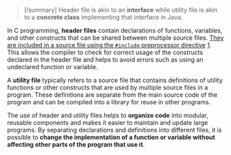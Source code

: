 >[!summary]
>Header file is akin to an **interface** while utility file is akin to a **concrete class** implementing that interface in Java.

In C programming, **header files** contain declarations of functions, variables, and other constructs that can be shared between multiple source files. [They are included in a source file using the `#include` preprocessor directive](https://www.geeksforgeeks.org/header-files-in-c-cpp-and-its-uses/) [1](https://www.geeksforgeeks.org/header-files-in-c-cpp-and-its-uses/). This allows the compiler to check for correct usage of the constructs declared in the header file and helps to avoid errors such as using an undeclared function or variable.

A **utility file** typically refers to a source file that contains definitions of utility functions or other constructs that are used by multiple source files in a program. These definitions are separate from the main source code of the program and can be compiled into a library for reuse in other programs.

The use of header and utility files helps to **organize code** into modular, reusable components and makes it easier to maintain and update large programs. By separating declarations and definitions into different files, it is possible to **change the implementation of a function or variable without affecting other parts of the program that use it**.